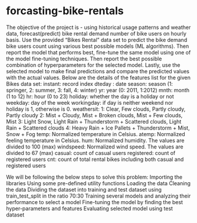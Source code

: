 # forcasting-bike-rentals
The objective of the project is - using historical usage patterns and weather data, forecast(predict) bike rental demand number of bike users on hourly basis.
Use the provided “Bikes Rental” data set to predict the bike demand bike users count  using various best possible models (ML algorithms).
Then report the model that performs best, fine-tune the same model using one of the model fine-tuning techniques.
Then report the best possible combination of hyperparameters for the selected model.
Lastly, use the selected model to make final predictions and compare the predicted values with the actual values.
Below are the details of the features list for the given Bikes data set:
instant: record index
dteday : date
season: season (1: springer, 2: summer, 3: fall, 4: winter)
yr: year (0: 2011, 1:2012)
mnth: month (1 to 12)
hr: hour (0 to 23)
holiday: whether the day is a holiday or not
weekday: day of the week
workingday: if day is neither weekend nor holiday is 1, otherwise is 0.
weathersit:
1: Clear, Few clouds, Partly cloudy, Partly cloudy
2: Mist + Cloudy, Mist + Broken clouds, Mist + Few clouds, Mist
3: Light Snow, Light Rain + Thunderstorm + Scattered clouds, Light Rain + Scattered clouds
4: Heavy Rain + Ice Pallets + Thunderstorm + Mist, Snow + Fog
temp: Normalized temperature in Celsius.
atemp: Normalized feeling temperature in Celsius.
hum: Normalized humidity. The values are divided to 100 (max)
windspeed: Normalized wind speed. The values are divided to 67 (max)
casual: count of casual users
registered: count of registered users
cnt: count of total rental bikes including both casual and registered users

We will be following the below steps to solve this problem:
Importing the libraries
Using some pre-defined utility functions
Loading the data
Cleaning the data
Dividing the dataset into training and test dataset
using train_test_split in the ratio 70:30
Training several models and analyzing their performance to select a model
Fine-tuning the model by finding the best hyper-parameters and features
Evaluating selected model using test dataset


